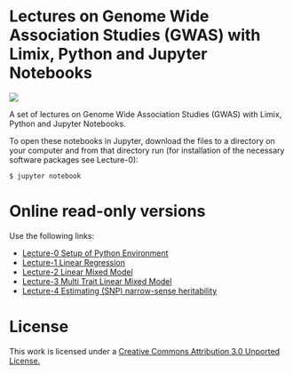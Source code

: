 Lectures on Genome Wide Association Studies (GWAS) with Limix, Python and Jupyter Notebooks
============================================

<a href="https://notebooks.azure.com/import/gh/timeu/gwas-lectures"><img src="https://notebooks.azure.com/launch.png" /></a>

A set of lectures on Genome Wide Association Studies (GWAS) with Limix, Python and Jupyter Notebooks.

To open these notebooks in Jupyter, download the files to a directory on your computer and from that directory run (for installation of the necessary software packages see Lecture-0):

    $ jupyter notebook


Online read-only versions
=========================

Use the following links:

* [Lecture-0 Setup of Python Environment](http://nbviewer.ipython.org/urls/raw.github.com/timeu/gwas-lecture/master/Lecture-0-Setup-of-Python-Environment.ipynb)
* [Lecture-1 Linear Regression](http://nbviewer.ipython.org/urls/raw.github.com/timeu/gwas-lecture/master/Lecture-1-Linear-Regression.ipynb)
* [Lecture-2 Linear Mixed Model](http://nbviewer.ipython.org/urls/raw.github.com/timeu/gwas-lecture/master/Lecture-2-Linear-Mixed-Model.ipynb)
* [Lecture-3 Multi Trait Linear Mixed Model](http://nbviewer.ipython.org/urls/raw.github.com/timeu/gwas-lecture/master/Lecture-3-Multi-Trait-Linear-Mixed-Model.ipynb)
* [Lecture-4 Estimating (SNP) narrow-sense heritability](http://nbviewer.ipython.org/urls/raw.github.com/timeu/gwas-lecture/master/Lecture-4-SNPHeritability.ipynb)

License
=======

This work is licensed under a [Creative Commons Attribution 3.0 Unported License.](http://creativecommons.org/licenses/by/3.0/)
